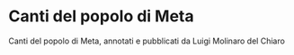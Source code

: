 Canti del popolo di Meta
========================

Canti del popolo di Meta, annotati e pubblicati da Luigi Molinaro del Chiaro
